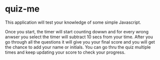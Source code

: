 # quiz-me

This application will test your knowledge of some simple Javascript.

Once you start, the timer will start counting dowwn and for every wrong anwser you select the timer will subtract 10 secs from your time. After you go through all the questions it will give you your final score and you will get the chance to add your name or initials. You can go thru the quiz multiple times and keep updating your score to check your progress.